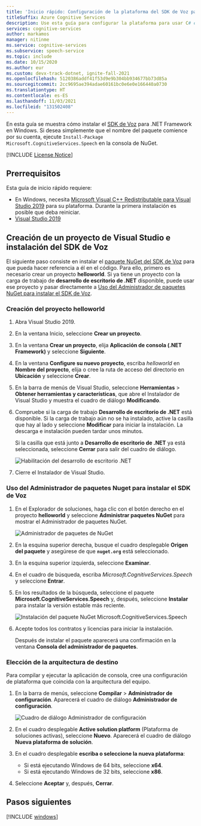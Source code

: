 ```yaml
---
title: 'Inicio rápido: Configuración de la plataforma del SDK de Voz para .NET Framework (Windows): servicio Voz'
titleSuffix: Azure Cognitive Services
description: Use esta guía para configurar la plataforma para usar C# en .NET Framework y Windows con el SDK del servicio de voz.
services: cognitive-services
author: markamos
manager: nitinme
ms.service: cognitive-services
ms.subservice: speech-service
ms.topic: include
ms.date: 10/15/2020
ms.author: eur
ms.custom: devx-track-dotnet, ignite-fall-2021
ms.openlocfilehash: 5120386addf41f53d9e9b304bb934677bb73d85a
ms.sourcegitcommit: 2cc9695ae394adae60161bc0e6e0e166440a0730
ms.translationtype: HT
ms.contentlocale: es-ES
ms.lasthandoff: 11/03/2021
ms.locfileid: "131502408"
---
```

En esta guía se muestra cómo instalar el [SDK de Voz](~/articles/cognitive-services/speech-service/speech-sdk.md) para .NET Framework en Windows. Si desea simplemente que el nombre del paquete comience por su cuenta, ejecute `Install-Package Microsoft.CognitiveServices.Speech` en la consola de NuGet.

[!INCLUDE [License Notice](~/includes/cognitive-services-speech-service-license-notice.md)]

## <a name="prerequisites"></a>Prerrequisitos

Esta guía de inicio rápido requiere:

* En Windows, necesita [Microsoft Visual C++ Redistributable para Visual Studio 2019](https://support.microsoft.com/topic/the-latest-supported-visual-c-downloads-2647da03-1eea-4433-9aff-95f26a218cc0) para su plataforma. Durante la primera instalación es posible que deba reiniciar.
* [Visual Studio 2019](https://visualstudio.microsoft.com/downloads/)

## <a name="create-a-visual-studio-project-and-install-the-speech-sdk"></a>Creación de un proyecto de Visual Studio e instalación del SDK de Voz

El siguiente paso consiste en instalar el [paquete NuGet del SDK de Voz](https://aka.ms/csspeech/nuget) para que pueda hacer referencia a él en el código. Para ello, primero es necesario crear un proyecto **helloworld**. Si ya tiene un proyecto con la carga de trabajo de **desarrollo de escritorio de .NET** disponible, puede usar ese proyecto y pasar directamente a [Uso del Administrador de paquetes NuGet para instalar el SDK de Voz](#use-nuget-package-manager-to-install-the-speech-sdk).

### <a name="create-helloworld-project"></a>Creación del proyecto helloworld

1. Abra Visual Studio 2019.

1. En la ventana Inicio, seleccione **Crear un proyecto**. 

1. En la ventana **Crear un proyecto**, elija **Aplicación de consola (.NET Framework)** y seleccione **Siguiente**.

1. En la ventana **Configure su nuevo proyecto**, escriba *helloworld* en **Nombre del proyecto**, elija o cree la ruta de acceso del directorio en **Ubicación** y seleccione **Crear**.

1. En la barra de menús de Visual Studio, seleccione **Herramientas** > **Obtener herramientas y características**, que abre el Instalador de Visual Studio y muestra el cuadro de diálogo **Modificando**.

1. Compruebe si la carga de trabajo **Desarrollo de escritorio de .NET** está disponible. Si la carga de trabajo aún no se ha instalado, active la casilla que hay al lado y seleccione **Modificar** para iniciar la instalación. La descarga e instalación pueden tardar unos minutos.

   Si la casilla que está junto a **Desarrollo de escritorio de .NET** ya está seleccionada, seleccione **Cerrar** para salir del cuadro de diálogo.

   ![Habilitación del desarrollo de escritorio .NET](~/articles/cognitive-services/speech-service/media/sdk/vs-enable-net-desktop-workload.png)

1. Cierre el Instalador de Visual Studio.

### <a name="use-nuget-package-manager-to-install-the-speech-sdk"></a>Uso del Administrador de paquetes Nuget para instalar el SDK de Voz

1. En el Explorador de soluciones, haga clic con el botón derecho en el proyecto **helloworld** y seleccione **Administrar paquetes NuGet** para mostrar el Administrador de paquetes NuGet.

   ![Administrador de paquetes de NuGet](~/articles/cognitive-services/speech-service/media/sdk/vs-nuget-package-manager.png)

1. En la esquina superior derecha, busque el cuadro desplegable **Origen del paquete** y asegúrese de que **`nuget.org`** está seleccionado.

1. En la esquina superior izquierda, seleccione **Examinar**.

1. En el cuadro de búsqueda, escriba *Microsoft.CognitiveServices.Speech* y seleccione **Entrar**.

1. En los resultados de la búsqueda, seleccione el paquete **Microsoft.CognitiveServices.Speech** y, después, seleccione **Instalar** para instalar la versión estable más reciente.

   ![Instalación del paquete NuGet Microsoft.CognitiveServices.Speech](~/articles/cognitive-services/speech-service/media/sdk/qs-csharp-dotnet-windows-03-nuget-install-1.0.0.png)

1. Acepte todos los contratos y licencias para iniciar la instalación.

   Después de instalar el paquete aparecerá una confirmación en la ventana **Consola del administrador de paquetes**.

### <a name="choose-target-architecture"></a>Elección de la arquitectura de destino

Para compilar y ejecutar la aplicación de consola, cree una configuración de plataforma que coincida con la arquitectura del equipo.

1. En la barra de menús, seleccione **Compilar** > **Administrador de configuración**. Aparecerá el cuadro de diálogo **Administrador de configuración**.

   ![Cuadro de diálogo Administrador de configuración](~/articles/cognitive-services/speech-service/media/sdk/vs-configuration-manager-dialog-box.png)

1. En el cuadro desplegable **Active solution platform** (Plataforma de soluciones activas), seleccione **Nuevo**. Aparecerá el cuadro de diálogo **Nueva plataforma de solución**.

1. En el cuadro desplegable **escriba o seleccione la nueva plataforma**:
   - Si está ejecutando Windows de 64 bits, seleccione **x64**.
   - Si está ejecutando Windows de 32 bits, seleccione **x86**.

1. Seleccione **Aceptar** y, después, **Cerrar**.

## <a name="next-steps"></a>Pasos siguientes

[!INCLUDE [windows](../quickstart-list.md)]
